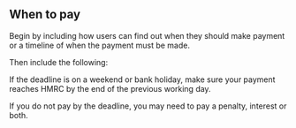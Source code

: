## When to pay

Begin by including how users can find out when they should make payment or a timeline of when the payment must be made.

Then include the following:
      
If the deadline is on a weekend or bank holiday, make sure your payment reaches HMRC by the end of the previous working day.

If you do not pay by the deadline, you may need to pay a penalty, interest or both.